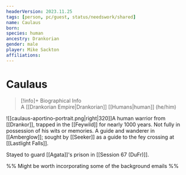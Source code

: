 ```yaml
---
headerVersion: 2023.11.25
tags: [person, pc/guest, status/needswork/shared]
name: Caulaus
born:
species: human
ancestry: Drankorian
gender: male
player: Mike Sackton
affiliations:
---
```

# Caulaus
>[!info]+ Biographical Info  
> A [[Drankorian Empire|Drankorian]] [[Humans|human]] (he/him)

![[caulaus-aportino-portrait.png|right|320]]A human warrior from [[Drankor]], trapped in the [[Feywild]] for nearly 1000 years. Not fully in possession of his wits or memories. A guide and wanderer in [[Amberglow]]; sought by [[Seeker]] as a guide to the fey crossing at [[Lastlight Falls]]. 

Stayed to guard [[Agata]]'s prison in [[Session 67 (DuFr)]].

%% Might be worth incorporating some of the background emails %%